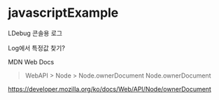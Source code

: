 # javascriptExample

LDebug 콘솔용 로그 

Log에서 특정값 찾기?


MDN Web Docs
 > WebAPI > Node > Node.ownerDocument
Node.ownerDocument

https://developer.mozilla.org/ko/docs/Web/API/Node/ownerDocument




